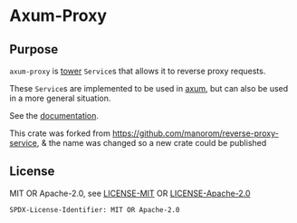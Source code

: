 # Axum-Proxy

## Purpose

`axum-proxy` is [tower](https://crates.io/crates/tower) `Service`s that allows it to reverse proxy requests.

These `Service`s are implemented to be used in [axum](https://crates.io/crates/axum), but can also be used in a more general situation.

See the [documentation](https://docs.rs/axum-proxy).

This crate was forked from https://github.com/manorom/reverse-proxy-service, & the name was changed so a new crate could be published

## License

MIT OR Apache-2.0, see [LICENSE-MIT](./LICENSE-MIT) OR [LICENSE-Apache-2.0](./LICENSE-Apache-2.0)

`SPDX-License-Identifier: MIT OR Apache-2.0`
